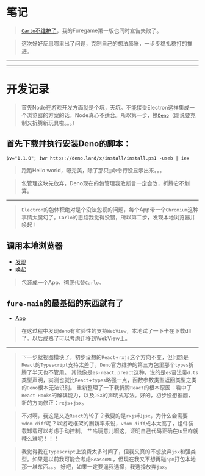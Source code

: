 # 笔记
> [`Carlo`不维护了](https://github.com/GoogleChromeLabs/carlo/issues/163#issuecomment-592238093)，我的Furegame第一版也同时宣告失败了。

> 这次好好反思哪里出了问题，克制自己的想法膨胀，一步步稳扎稳打的推进。


***
***
# 开发记录

> 首先Node在游戏开发方面就是个坑，天坑。不能接受Electron这样集成一个浏览器的方案的话，Node真心不适合。所以第一步，换[`Deno`](https://deno.land/)（刚说要克制又折腾新玩具啦。。。）
## 首先下载并执行安装Deno的脚本：
`$v="1.1.0"; iwr https://deno.land/x/install/install.ps1 -useb | iex`
> 跑跑Hello world，嗯完美，除了那只`🦕`命令行没显示出来。。。

> 包管理这块先放弃，Deno现在的包管理我敢断言一定会改，折腾它不划算。

***
> `Electron`的包体积绝对是个没法忽视的问题，每个App带一个`Chromium`这种事情太魔幻了。`Carlo`的思路我觉得没错，所以第二步，发现本地浏览器并唤起！
## 调用本地浏览器
- [发现](../fure-main/chromium/find.ts)
- [唤起](../fure-main/chromium/launch.ts)

> 包装成一个App，彻底代替`Carlo`。
## `fure-main`的最基础的东西就有了
- [App](../fure-main/App.ts)
> 在这过程中发现`deno`有实验性的支持`WebView`，本地试了一下卡在下载dll了。以后成熟了可以考虑迁移到WebView上。

***
> 下一步就视图模块了，初步设想的`React`+`rxjs`这个方向不变，但问题是`React`的`Typescript`支持太差了，`Deno`官方维护的第三方包里那个`types`折腾了半天也不管用。
> 其他像是`es-react`, `preact`这种，说的是`es`语法带`d.ts`类型声明，实测也就比`React`+`types`略强一点，函数参数类型返回类型之类的`Deno`根本无法识别。
> 重新整理了一下我折腾`React`的根本原因：看中了`React-Hooks`的解耦能力，以及`JSX`的声明式写法。好的，初步设想推翻，新的方向修正：`rxjs`+`jsx`。

> 不对啊，我这是又造`React`的轮子？我要的是`rxjs`和`jsx`，为什么会需要`vdom diff`呢？以游戏框架的刷新率来说，`vdom diff`成本太高了，组件装载卸载可以考虑手动控制。
> 艹啥玩意儿啊这，证明自己代码正确在ts里咋就辣么难呢！！！

> 我觉得我在`Typescript`上浪费太多时间了，但我又真的不想放弃`jsx`和强类型。如果是以前我可能会考虑`ReasonML`，但现在我又不想再碰`npm`打包本地那一堆东西。。。
> 好吧，如果一定要逼我选择，我选择放弃`jsx`。
